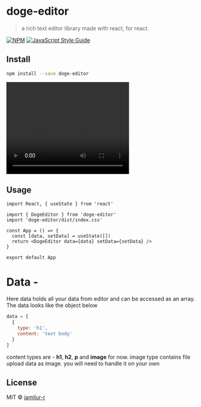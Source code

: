 # doge-editor

> a rich text editor library made with react, for react.

[![NPM](https://img.shields.io/npm/v/doge-editor.svg)](https://www.npmjs.com/package/doge-editor) [![JavaScript Style Guide](https://img.shields.io/badge/code_style-standard-brightgreen.svg)](https://standardjs.com)

## Install

```bash
npm install --save doge-editor
```
<video width="320" height="240" controls>
  <source src="./doge.mp4" type="video/mp4">
</video>

## Usage

```tsx
import React, { useState } from 'react'

import { DogeEditor } from 'doge-editor'
import 'doge-editor/dist/index.css'

const App = () => {
  const [data, setData] = useState([])
  return <DogeEditor data={data} setData={setData} />
}

export default App
```

# Data -

Here data holds all your data from editor and can be accessed as an array.
The data looks like the object below

```js
data = [
  {
    type: 'h1',
    content: 'text body'
  }
]
```

content types are - <strong>h1</strong>, <strong>h2</strong>, <strong>p</strong> and <strong>image</strong> for now. 
image type contains file upload data as image. you will need to handle it on your own

## License

MIT © [jamilur-r](https://github.com/jamilur-r)
